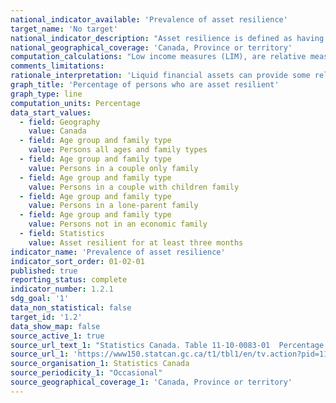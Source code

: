```yaml
---
national_indicator_available: 'Prevalence of asset resilience'
target_name: 'No target'
national_indicator_description: "Asset resilience is defined as having enough savings to maintain well-being for a specified period of time. More specifically, the ability of Canadians to cover unexpected expenses, or reduced income, by drawing from assets (e.g. a bank account) for a specified period of time."
national_geographical_coverage: 'Canada, Province or territory' 
computation_calculations: "Low income measures (LIM), are relative measures of low income, set at 50% of adjusted median household income. These measures are categorized according to the number of persons present in the household, reflecting the economies of scale inherent in household size. The LIM are based on after-tax income (AT). Liquid financial assets include bank accounts, term deposits, treasury bills, tax-free savings accounts, stocks and bonds (in mutual funds or not), and registered retirement savings plans. Economic family types are comprised of economic families (a group of two or more persons who live in the same dwelling and are related to each other by blood, marriage, common law or adoption) and persons not in an economic family (a person living either alone or with others to whom he or she is unrelated)."
comments_limitations:
rationale_interpretation: 'Liquid financial assets can provide some relief for families faced with a disruption to their primary source of income, so they can continue to meet their essential needs and financial obligations. Therefore, families with lower liquid financial assets may be more vulnerable to a disruption in income than families with higher liquid financial assets.'
graph_title: 'Percentage of persons who are asset resilient'
graph_type: line
computation_units: Percentage
data_start_values:
  - field: Geography
    value: Canada
  - field: Age group and family type
    value: Persons all ages and family types
  - field: Age group and family type
    value: Persons in a couple only family
  - field: Age group and family type
    value: Persons in a couple with children family
  - field: Age group and family type
    value: Persons in a lone-parent family
  - field: Age group and family type
    value: Persons not in an economic family
  - field: Statistics
    value: Asset resilient for at least three months
indicator_name: 'Prevalence of asset resilience'
indicator_sort_order: 01-02-01
published: true
reporting_status: complete
indicator_number: 1.2.1
sdg_goal: '1'
data_non_statistical: false
target_id: '1.2'
data_show_map: false
source_active_1: true
source_url_text_1: "Statistics Canada. Table 11-10-0083-01  Percentage of persons who are asset resilient, Canada and provinces"
source_url_1: 'https://www150.statcan.gc.ca/t1/tbl1/en/tv.action?pid=1110008301'
source_organisation_1: Statistics Canada
source_periodicity_1: "Occasional"
source_geographical_coverage_1: 'Canada, Province or territory'
---
```

